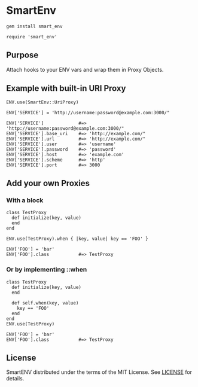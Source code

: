 # SmartEnv

    gem install smart_env
  
    require 'smart_env'

## Purpose
Attach hooks to your ENV vars and wrap them in Proxy Objects.

## Example with built-in URI Proxy
    ENV.use(SmartEnv::UriProxy)

    ENV['SERVICE'] = 'http://username:password@example.com:3000/"

    ENV['SERVICE']             #=> 'http://username:password@example.com:3000/"
    ENV['SERVICE'].base_uri    #=> 'http://example.com/"
    ENV['SERVICE'].url         #=> 'http://example.com/"
    ENV['SERVICE'].user        #=> 'username'
    ENV['SERVICE'].password    #=> 'password'
    ENV['SERVICE'].host        #=> 'example.com'
    ENV['SERVICE'].scheme      #=> 'http'
    ENV['SERVICE'].port        #=> 3000

## Add your own Proxies

### With a block
    class TestProxy
      def initialize(key, value)
      end
    end

    ENV.use(TestProxy).when { |key, value| key == 'FOO' }

    ENV['FOO'] = 'bar'
    ENV['FOO'].class           #=> TestProxy

### Or by implementing ::when

    class TestProxy
      def initialize(key, value)
      end
      
      def self.when(key, value)
        key == 'FOO'
      end
    end
    ENV.use(TestProxy)

    ENV['FOO'] = 'bar'
    ENV['FOO'].class           #=> TestProxy
## License

SmartENV distributed under the terms of the MIT License. See [LICENSE][] for details.

[LICENSE]: /csquared/smart_env/blob/master/LICENSE


